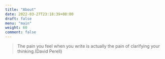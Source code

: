 ```yaml
---
title: "About"
date: 2022-03-27T23:18:39+08:00
draft: false
menu: "main"
weight: 60
comment: false
---
```


> The pain you feel when you write is actually the pain of clarifying your thinking.(David Perell)
